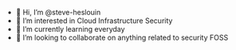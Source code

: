 - 👋 Hi, I’m @steve-heslouin
- 👀 I’m interested in Cloud Infrastructure Security
- 🌱 I’m currently learning everyday 
- 💞️ I’m looking to collaborate on anything related to security FOSS


<!---
steve-heslouin/steve-heslouin is a ✨ special ✨ repository because its `README.md` (this file) appears on your GitHub profile.
You can click the Preview link to take a look at your changes.
--->
